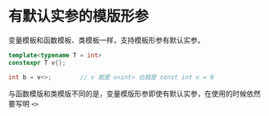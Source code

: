 # 有默认实参的模版形参
变量模板和函数模板、类模板一样，支持模板形参有默认实参。
```cpp
template<typename T = int>
constexpr T v{};

int b = v<>;        // v 就是 v<int> 也就是 const int v = 0
```
与函数模版和类模版不同的是，变量模版形参即使有默认实参，在使用的时候依然要写明 ```<>```  



